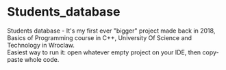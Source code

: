 # Students_database
Students database - It's my first ever "bigger" project made back in 2018, Basics of Programming course in C++, University Of Science and Technology in Wroclaw.
<br />
Easiest way to run it: open whatever empty project on your IDE, then copy-paste whole code.
